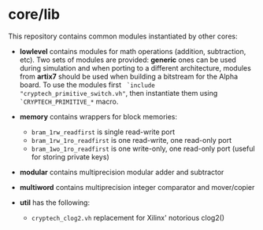 # core/lib

This repository contains common modules instantiated by other cores:

* **lowlevel** contains modules for math operations (addition, subtraction, etc). Two sets of modules are provided: **generic** ones can be used during simulation and when porting to a different architecture, modules from **artix7** should be used when building a bitstream for the Alpha board. To use the modules first `` `include "cryptech_primitive_switch.vh"``, then instantiate them using `` `CRYPTECH_PRIMITIVE_*`` macro.

* **memory** contains wrappers for block memories:
    * ``bram_1rw_readfirst`` is single read-write port
    * ``bram_1rw_1ro_readfirst`` is one read-write, one read-only port
	* ``bram_1wo_1ro_readfirst`` is one write-only, one read-only port (useful for storing private keys)
	
* **modular** contains multiprecision modular adder and subtractor

* **multiword** contains multiprecision integer comparator and mover/copier

* **util** has the following:
    * ``cryptech_clog2.vh`` replacement for Xilinx' notorious clog2()

